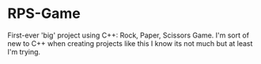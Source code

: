 # RPS-Game
First-ever 'big' project using C++: Rock, Paper, Scissors Game.
I'm sort of new to C++ when creating projects like this I know its not much but at least I'm trying.
